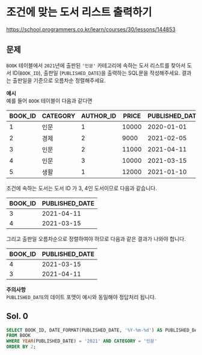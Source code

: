 # 조건에 맞는 도서 리스트 출력하기
https://school.programmers.co.kr/learn/courses/30/lessons/144853

## 문제
`BOOK` 테이블에서 `2021`년에 출판된 `'인문'` 카테고리에 속하는 도서 리스트를 찾아서 도서 ID(`BOOK_ID`), 출판일 (`PUBLISHED_DATE`)을 출력하는 SQL문을 작성해주세요.
결과는 출판일을 기준으로 오름차순 정렬해주세요.

**예시**   
예를 들어 `BOOK` 테이블이 다음과 같다면

| BOOK_ID | CATEGORY | AUTHOR_ID | PRICE | PUBLISHED_DATE |
|---------|----------|-----------|-------|----------------|
| 1       | 인문     | 1         | 10000 | 2020-01-01     |
| 2       | 경제     | 2         | 9000  | 2021-02-05     |
| 3       | 인문     | 2         | 11000 | 2021-04-11     |
| 4       | 인문     | 3         | 10000 | 2021-03-15     |
| 5       | 생활     | 1         | 12000 | 2021-01-10     |

조건에 속하는 도서는 도서 ID 가 3, 4인 도서이므로 다음과 같습니다.

| BOOK_ID | PUBLISHED_DATE |
|---------|----------------|
| 3       | 2021-04-11     |
| 4       | 2021-03-15     |

그리고 출판일 오름차순으로 정렬하여야 하므로 다음과 같은 결과가 나와야 합니다.

| BOOK_ID | PUBLISHED_DATE |
|---------|----------------|
| 4       | 2021-03-15     |
| 3       | 2021-04-11     |

**주의사항**   
`PUBLISHED_DATE`의 데이트 포맷이 예시와 동일해야 정답처리 됩니다.

## Sol. 0
```sql
SELECT BOOK_ID, DATE_FORMAT(PUBLISHED_DATE, '%Y-%m-%d') AS PUBLISHED_DATE
FROM BOOK
WHERE YEAR(PUBLISHED_DATE) = '2021' AND CATEGORY = '인문'
ORDER BY 2;
```